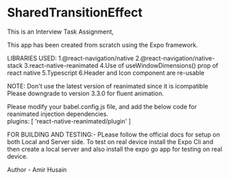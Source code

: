 # SharedTransitionEffect
This is an Interview Task Assignment, 
<br />

This app has been created from scratch using the 
Expo framework.

LIBRARIES USED:
1.@react-navigation/native
2.@react-navigation/native-stack
3.react-native-reanimated
4.Use of useWindowDimensions() prop of react native
5.Typescript
6.Header and Icon component are re-usable

NOTE: Don't use the latest version of reanimated since it is icompatible 
Please downgrade to version 3.3.0 for fluent animation.

Please modify your babel.config.js file, and add the below code for reanimated injection dependencies.
<br/>
plugins: [
      'react-native-reanimated/plugin'
    ]
<br/>

FOR BUILDING AND TESTING:- PLease follow the official docs for setup on both Local and Server side.
To test on real device install the Expo Cli and then create a local server and also install the expo go app for testing on real device.


Author - Amir Husain
